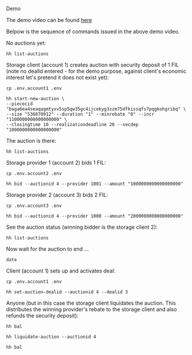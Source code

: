Demo 

The demo video can be found [here](../doc/USDA%20FVM%20Space%20Warp%20Hackathon%20Presentation.mp4)

Belpow is the sequence of commands issued in the above demo video.

No auctions yet:
```
hh list-auctions
```

Storage client (account 1) creates auction with security deposit of 1 FIL
(note no dealId entered - for the demo purpose, against client's economic interest let's pretend it does not exist yet):
```
cp .env.account1 .env

hh start-new-auction \
--piececid "baga6ea4seaqagmtyxv5sp5qw35gc4ijcekyg3zzm75dfkissqfs7pqgkohgribq" \
--size "536870912" --duration "1" --minrebate "0" --incr "1100000000000000000" \
--closingtime 10 --realizationdeadline 20 --secdep "1000000000000000000"
```

The auction is there:
```
hh list-auctions
```

Storage provider 1 (account 2) bids 1 FIL:
```
cp .env.account2 .env

hh bid --auctionid 4 --provider 1001 --amount "1000000000000000000"
```

Storage provider 2 (account 3) bids 2 FIL:
```
cp .env.account3 .env

hh bid --auctionid 4 --provider 1000 --amount "2000000000000000000"
```

See the auction status (winning bidder is the storage client 2):
```
hh list-auctions
```

Now wait for the auction to end ...
```
date
```

Client (account 1) sets up and activates deal:
```
cp .env.account1 .env

hh set-auction-dealid --auctionid 4 --dealid 3
```

Anyone (but in this case the storage client liquidates the auction. This distributes the winning provider's rebate to the storage client and also refunds the security deposit):
```
hh bal

hh liquidate-auction --auctionid 4

hh bal
```
